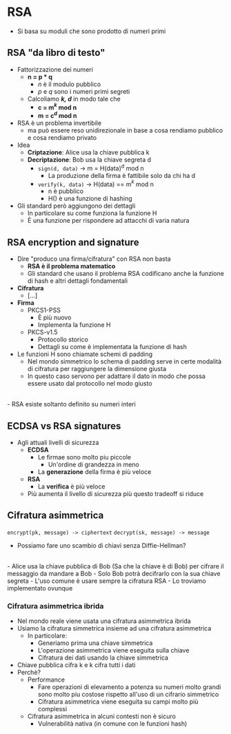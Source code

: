 # RSA

- Si basa su moduli che sono prodotto di numeri primi

## RSA "da libro di testo"

- Fattorizzazione dei numeri
  - __n = p * q__
    - _n_ è il modulo pubblico
    - _p_ e _q_ sono i numeri primi segreti
  - Calcoliamo ___k, d___ in modo tale che
    - __c = m$^k$ mod n__
    - __m = c$^d$ mod n__
- RSA è un problema invertibile
  - ma può essere reso unidirezionale in base a cosa rendiamo pubblico e cosa rendiamo privato
- Idea
  - __Criptazione__: Alice usa la chiave pubblica k
  - __Decriptazione__: Bob usa la chiave segreta d
    - `sign(d, data)` $\rightarrow$ m = H(data)$^d$ mod n
      - La produzione della firma è fattibile solo da chi ha d
    - `verify(k, data)` $\rightarrow$ H(data) == m$^k$ mod n
      - n è pubblico
      - H() è una funzione di hashing
- Gli standard però aggiungono dei dettagli
  - In particolare su come funziona la funzione H
  - È una funzione per rispondere ad attacchi di varia natura

## RSA encryption and signature

- Dire "produco una firma/cifratura" con RSA non basta
  - __RSA è il problema matematico__
  - Gli standard che usano il problema RSA codificano anche la funzione di hash e altri dettagli fondamentali
- __Cifratura__
  - [...]
- __Firma__
  - PKCS1-PSS
    - È più nuovo
    - Implementa la funzione H
  - PKCS-v1.5
    - Protocollo storico
    - Dettagli su come è implementata la funzione di hash
- Le funzioni H sono chiamate schemi di padding
  - Nel mondo simmetrico lo schema di padding serve in certe modalità di cifratura per raggiungere la dimensione giusta
  - In questo caso servono per adattare il dato in modo che possa essere usato dal protocollo nel modo giusto

<br>
- RSA esiste soltanto definito su numeri interi

## ECDSA vs RSA signatures

- Agli attuali livelli di sicurezza
  - __ECDSA__
    - Le firmae sono molto piu piccole
      - Un'ordine di grandezza in meno
    - La __generazione__ della firma è più veloce
  - __RSA__
    - La __verifica__ è più veloce
  - Più aumenta il livello di sicurezza più questo tradeoff si riduce

## Cifratura asimmetrica

`encrypt(pk, message) -> ciphertext`
`decrypt(sk, message) -> message`

- Possiamo fare uno scambio di chiavi senza Diffie-Hellman?
<br>
- Alice usa la chiave pubblica di Bob (Sa che la chiave è di Bob) per cifrare il messaggio da mandare a Bob
  - Solo Bob potrà decifrarlo con la sua chiave segreta
- L'uso comune è usare sempre la cifratura RSA
  - Lo troviamo implementato ovunque

### Cifratura asimmetrica ibrida

- Nel mondo reale viene usata una cifratura asimmetrica ibrida
- Usiamo la cifratura simmetrica insieme ad una cifratura asimmetrica
  - In particolare:
    - Generiamo prima una chiave simmetrica
    - L'operazione asimmetrica viene eseguita sulla chiave 
    - Cifratura dei dati usando la chiave simmetrica
- Chiave pubblica cifra k e k cifra tutti i dati
- Perchè?
  - Performance
    - Fare operazioni di elevamento a potenza su numeri molto grandi sono molto piu costose rispetto all'uso di un cifrario simmetrico
    - Cifratura asimmetrica viene eseguita su campi molto più complessi
  - Cifratura asimmetrica in alcuni contesti non è sicuro
    - Vulnerabilità nativa (in comune con le funzioni hash)